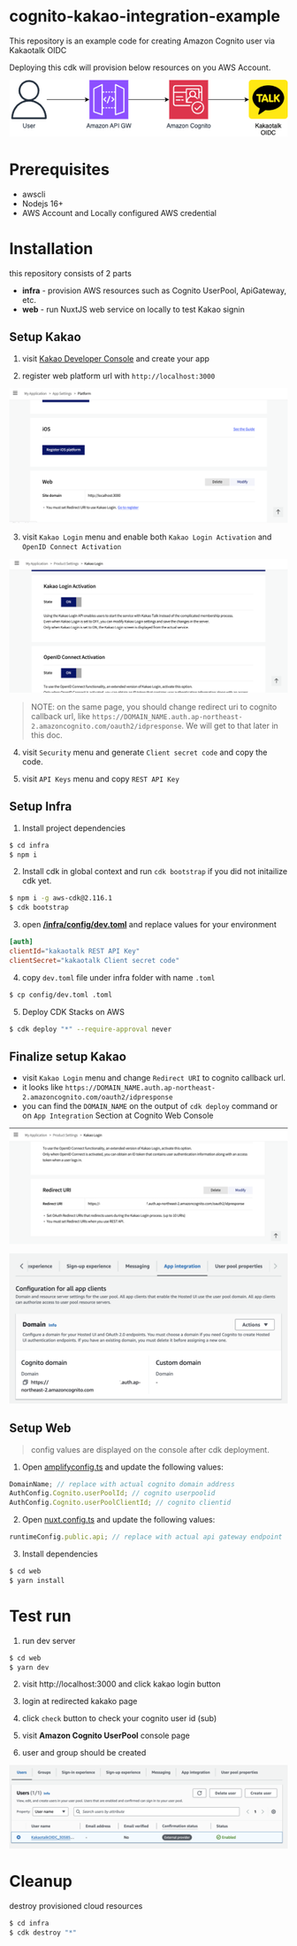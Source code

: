 # cognito-kakao-integration-example

This repository is an example code for creating Amazon Cognito user via Kakaotalk OIDC

Deploying this cdk will provision below resources on you AWS Account.

![](/img/architecture.png)

# Prerequisites

- awscli
- Nodejs 16+
- AWS Account and Locally configured AWS credential

# Installation

this repository consists of 2 parts

- **infra** - provision AWS resources such as Cognito UserPool, ApiGateway, etc.
- **web** - run NuxtJS web service on locally to test Kakao signin

## Setup Kakao

1. visit [Kakao Developer Console](https://developers.kakao.com/console/app) and create your app

2. register web platform url with `http://localhost:3000`

![](/img/kakao1.png)

3. visit `Kakao Login` menu and enable both `Kakao Login Activation` and `OpenID Connect Activation`

![](/img/kakao2.png)

> NOTE: on the same page, you should change redirect uri to cognito callback url, like `https://DOMAIN_NAME.auth.ap-northeast-2.amazoncognito.com/oauth2/idpresponse`. We will get to that later in this doc.

4. visit `Security` menu and generate `Client secret code` and copy the code.

5. visit `API Keys` menu and copy `REST API Key`

## Setup Infra

1. Install project dependencies

```bash
$ cd infra
$ npm i
```

2. Install cdk in global context and run `cdk bootstrap` if you did not initailize cdk yet.

```bash
$ npm i -g aws-cdk@2.116.1
$ cdk bootstrap
```

3. open [**/infra/config/dev.toml**](infra/config/dev.toml) and replace values for your environment

```toml
[auth]
clientId="kakaotalk REST API Key"
clientSecret="kakaotalk Client secret code"
```

4. copy `dev.toml` file under infra folder with name `.toml`

```bash
$ cp config/dev.toml .toml
```

5. Deploy CDK Stacks on AWS

```bash
$ cdk deploy "*" --require-approval never
```

## Finalize setup Kakao

- visit `Kakao Login` menu and change `Redirect URI` to cognito callback url.
- it looks like `https://DOMAIN_NAME.auth.ap-northeast-2.amazoncognito.com/oauth2/idpresponse`
- you can find the `DOMAIN_NAME` on the output of `cdk deploy` command or on `App Integration` Section at Cognito Web Console

![](/img/kakao_redirect_uri.png)

![](/img/cognito_app_integration.png)

## Setup Web

> config values are displayed on the console after cdk deployment.

1. Open [amplifyconfig.ts](./amplifyconfig.ts) and update the following values:

```ts
DomainName; // replace with actual cognito domain address
AuthConfig.Cognito.userPoolId; // cognito userpoolid
AuthConfig.Cognito.userPoolClientId; // cognito clientid
```

2. Open [nuxt.config.ts](./nuxt.config.ts) and update the following values:

```ts
runtimeConfig.public.api; // replace with actual api gateway endpoint
```

3. Install dependencies

```bash
$ cd web
$ yarn install
```

# Test run

1. run dev server

```bash
$ cd web
$ yarn dev
```

2. visit http://localhost:3000 and click kakao login button

3. login at redirected kakako page

4. click `check` button to check your cognito user id (sub)

5. visit **Amazon Cognito UserPool** console page

6. user and group should be created

![](/img/user.png)

# Cleanup

destroy provisioned cloud resources

```bash
$ cd infra
$ cdk destroy "*"
```
